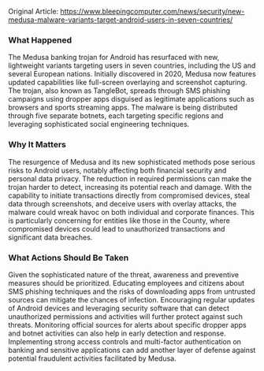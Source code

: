 Original Article: https://www.bleepingcomputer.com/news/security/new-medusa-malware-variants-target-android-users-in-seven-countries/

### What Happened

The Medusa banking trojan for Android has resurfaced with new, lightweight variants targeting users in seven countries, including the US and several European nations. Initially discovered in 2020, Medusa now features updated capabilities like full-screen overlaying and screenshot capturing. The trojan, also known as TangleBot, spreads through SMS phishing campaigns using dropper apps disguised as legitimate applications such as browsers and sports streaming apps. The malware is being distributed through five separate botnets, each targeting specific regions and leveraging sophisticated social engineering techniques.

### Why It Matters

The resurgence of Medusa and its new sophisticated methods pose serious risks to Android users, notably affecting both financial security and personal data privacy. The reduction in required permissions can make the trojan harder to detect, increasing its potential reach and damage. With the capability to initiate transactions directly from compromised devices, steal data through screenshots, and deceive users with overlay attacks, the malware could wreak havoc on both individual and corporate finances. This is particularly concerning for entities like those in the County, where compromised devices could lead to unauthorized transactions and significant data breaches.

### What Actions Should Be Taken

Given the sophisticated nature of the threat, awareness and preventive measures should be prioritized. Educating employees and citizens about SMS phishing techniques and the risks of downloading apps from untrusted sources can mitigate the chances of infection. Encouraging regular updates of Android devices and leveraging security software that can detect unauthorized permissions and activities will further protect against such threats. Monitoring official sources for alerts about specific dropper apps and botnet activities can also help in early detection and response. Implementing strong access controls and multi-factor authentication on banking and sensitive applications can add another layer of defense against potential fraudulent activities facilitated by Medusa.